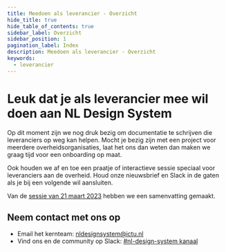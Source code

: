 ```yaml
---
title: Meedoen als leverancier - Overzicht
hide_title: true
hide_table_of_contents: true
sidebar_label: Overzicht
sidebar_position: 1
pagination_label: Index
description: Meedoen als leverancier - Overzicht
keywords:
  - leverancier
---
```


# Leuk dat je als leverancier mee wil doen aan NL Design System

Op dit moment zijn we nog druk bezig om documentatie te schrijven die leveranciers op weg kan helpen. Mocht je bezig zijn met een project voor meerdere overheidsorganisaties, laat het ons dan weten dan maken we graag tijd voor een onboarding op maat.

Ook houden we af en toe een praatje of interactieve sessie speciaal voor leveranciers aan de overheid. Houd onze nieuwsbrief en Slack in de gaten als je bij een volgende wil aansluiten.

Van de [sessie van 21 maart 2023](./leverancier-sessie-maart-2023.md) hebben we een samenvatting gemaakt.

## Neem contact met ons op

<!-- KLOPT DIT E-MAIL ADRESS? -->

- Email het kernteam: [nldesignsystem@ictu.nl](mailto:nldesignsystem@ictu.nl)
- Vind ons en de community op Slack: [#nl-design-system kanaal](https://praatmee.codefor.nl)
